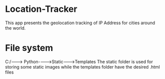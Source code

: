 # Location-Tracker
This app presents the geolocation tracking of IP Address for cities around the world.

# File system
C:/---> Python---->Static--->Templates
The static folder is used for storing some static images while the templates folder have the desired .html files
